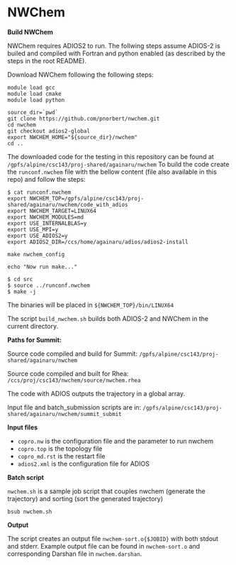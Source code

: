 # NWChem

**Build NWChem**

NWChem requires ADIOS2 to run. The follwing steps assume ADIOS-2 is builed and compiled with Fortran and python enabled (as described by the steps in the root README).

Download NWChem following the following steps:

```
module load gcc
module load cmake
module load python

source_dir=`pwd`
git clone https://github.com/pnorbert/nwchem.git
cd nwchem
git checkout adios2-global
export NWCHEM_HOME="${source_dir}/nwchem"
cd ..
```
The downloaded code for the testing in this repository can be found at `/gpfs/alpine/csc143/proj-shared/againaru/nwchem`
To build the code create the `runconf.nwchem` file with the bellow content (file also available in this repo) and follow the steps:

```
$ cat runconf.nwchem
export NWCHEM_TOP=/gpfs/alpine/csc143/proj-shared/againaru/nwchem/code_with_adios
export NWCHEM_TARGET=LINUX64
export NWCHEM_MODULES=md
export USE_INTERNALBLAS=y
export USE_MPI=y
export USE_ADIOS2=y
export ADIOS2_DIR=/ccs/home/againaru/adios/adios2-install

make nwchem_config

echo "Now run make..."

$ cd src
$ source ../runconf.nwchem
$ make -j
```

The binaries will be placed in `${NWCHEM_TOP}/bin/LINUX64`

The script `build_nwchem.sh` builds both ADIOS-2 and NWChem in the current directory.

**Paths for Summit:**

Source code compiled and build for Summit:
`/gpfs/alpine/csc143/proj-shared/againaru/nwchem`

Source code compiled and built for Rhea:
`/ccs/proj/csc143/nwchem/source/nwchem.rhea`

The code with ADIOS outputs the trajectory in a global array.

Input file and batch_submission scripts are in:
`/gpfs/alpine/csc143/proj-shared/againaru/nwchem/summit_submit`


**Input files**

* `copro.nw` is the configuration file and the parameter to run nwchem
* `copro.top` is the topology file
* `copro_md.rst` is the restart file
* `adios2.xml` is the configuration file for ADIOS

**Batch script**

`nwchem.sh` is a sample job script that couples nwchem (generate the trajectory) and sorting (sort the generated trajectory)

```
bsub nwchem.sh
```

**Output**

The script creates an output file `nwchem-sort.o{$JOBID}` with both stdout and stderr. Example output file can be found in `nwchem-sort.o` and corresponding Darshan file in `nwchem.darshan`.

